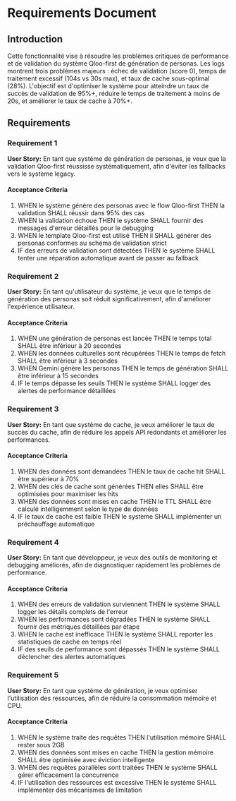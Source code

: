 # Requirements Document

## Introduction

Cette fonctionnalité vise à résoudre les problèmes critiques de performance et de validation du système Qloo-first de génération de personas. Les logs montrent trois problèmes majeurs : échec de validation (score 0), temps de traitement excessif (104s vs 30s max), et taux de cache sous-optimal (28%). L'objectif est d'optimiser le système pour atteindre un taux de succès de validation de 95%+, réduire le temps de traitement à moins de 20s, et améliorer le taux de cache à 70%+.

## Requirements

### Requirement 1

**User Story:** En tant que système de génération de personas, je veux que la validation Qloo-first réussisse systématiquement, afin d'éviter les fallbacks vers le système legacy.

#### Acceptance Criteria

1. WHEN le système génère des personas avec le flow Qloo-first THEN la validation SHALL réussir dans 95% des cas
2. WHEN la validation échoue THEN le système SHALL fournir des messages d'erreur détaillés pour le debugging
3. WHEN le template Qloo-first est utilisé THEN il SHALL générer des personas conformes au schéma de validation strict
4. IF des erreurs de validation sont détectées THEN le système SHALL tenter une réparation automatique avant de passer au fallback

### Requirement 2

**User Story:** En tant qu'utilisateur du système, je veux que le temps de génération des personas soit réduit significativement, afin d'améliorer l'expérience utilisateur.

#### Acceptance Criteria

1. WHEN une génération de personas est lancée THEN le temps total SHALL être inférieur à 20 secondes
2. WHEN les données culturelles sont récupérées THEN le temps de fetch SHALL être inférieur à 3 secondes
3. WHEN Gemini génère les personas THEN le temps de génération SHALL être inférieur à 15 secondes
4. IF le temps dépasse les seuils THEN le système SHALL logger des alertes de performance détaillées

### Requirement 3

**User Story:** En tant que système de cache, je veux améliorer le taux de succès du cache, afin de réduire les appels API redondants et améliorer les performances.

#### Acceptance Criteria

1. WHEN des données sont demandées THEN le taux de cache hit SHALL être supérieur à 70%
2. WHEN des clés de cache sont générées THEN elles SHALL être optimisées pour maximiser les hits
3. WHEN des données sont mises en cache THEN le TTL SHALL être calculé intelligemment selon le type de données
4. IF le taux de cache est faible THEN le système SHALL implémenter un préchauffage automatique

### Requirement 4

**User Story:** En tant que développeur, je veux des outils de monitoring et debugging améliorés, afin de diagnostiquer rapidement les problèmes de performance.

#### Acceptance Criteria

1. WHEN des erreurs de validation surviennent THEN le système SHALL logger les détails complets de l'erreur
2. WHEN les performances sont dégradées THEN le système SHALL fournir des métriques détaillées par étape
3. WHEN le cache est inefficace THEN le système SHALL reporter les statistiques de cache en temps réel
4. IF des seuils de performance sont dépassés THEN le système SHALL déclencher des alertes automatiques

### Requirement 5

**User Story:** En tant que système de génération, je veux optimiser l'utilisation des ressources, afin de réduire la consommation mémoire et CPU.

#### Acceptance Criteria

1. WHEN le système traite des requêtes THEN l'utilisation mémoire SHALL rester sous 2GB
2. WHEN des données sont mises en cache THEN la gestion mémoire SHALL être optimisée avec éviction intelligente
3. WHEN des requêtes parallèles sont traitées THEN le système SHALL gérer efficacement la concurrence
4. IF l'utilisation des ressources est excessive THEN le système SHALL implémenter des mécanismes de limitation